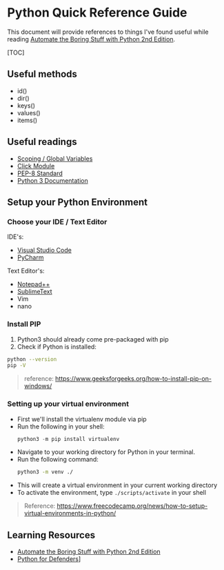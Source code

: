 # Python Quick Reference Guide

This document will provide references to things I've found useful while reading [Automate the Boring Stuff with Python 2nd Edition](https://automatetheboringstuff.com/2e).

[TOC]

## Useful methods

- id()
- dir()
- keys()
- values()
- items()

## Useful readings

- [Scoping / Global Variables](https://stackoverflow.com/questions/17911831/python-global-variable-not-updating)
- [Click Module](https://click.palletsprojects.com/en/8.1.x/)
- [PEP-8 Standard](https://peps.python.org/pep-0008/#a-foolish-consistency-is-the-hobgoblin-of-little-minds)
- [Python 3 Documentation](https://docs.python.org/3/tutorial/index.html)

## Setup your Python Environment

### Choose your IDE / Text Editor

IDE's:
- [Visual Studio Code](https://code.visualstudio.com/)
- [PyCharm](https://www.jetbrains.com/pycharm/download/?section=windows)

Text Editor's:
- [Notepad++](https://notepad-plus-plus.org/downloads/)
- [SublimeText](https://www.sublimetext.com/)
- Vim
- nano

### Install PIP
1. Python3 should already come pre-packaged with pip
2. Check if Python is installed:
```bash
python --version
pip -V
```
> reference: https://www.geeksforgeeks.org/how-to-install-pip-on-windows/

### Setting up your virtual environment

- First we'll install the virtualenv module via pip
- Run the following in your shell:
  ```python
  python3 -m pip install virtualenv
  ```
- Navigate to your working directory for Python in your terminal.
- Run the following command:
  ```bash
  python3 -m venv ./
  ```
- This will create a virtual environment in your current working directory
- To activate the environment, type `./scripts/activate` in your shell

> Reference: https://www.freecodecamp.org/news/how-to-setup-virtual-environments-in-python/

## Learning Resources

- [Automate the Boring Stuff with Python 2nd Edition](https://automatetheboringstuff.com/2e)
- [Python for Defenders](https://taggartinstitute.org/p/python-for-defenders-pt1)]